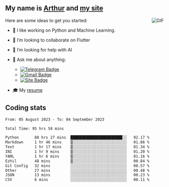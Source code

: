 
## My name is [Arthur](https://www.linkedin.com/in/arthur-novais-201420/) and [my site](https://arthurcn96.github.io/)

<!--
**Arthurcn96/Arthurcn96** is a ✨ _special_ ✨ repository because its `README.md` (this file) appears on your GitHub profile.
-->
<img align="right"  max-width="440" max-height="240" alt="GIF" src="https://raw.githubusercontent.com/Arthurcn96/Arthurcn96/master/helloThere.gif" />

Here are some ideas to get you started:

- 🤖 I like working on Python and Machine Learning.
- 👯 I’m looking to collaborate on Flutter
- 🤔 I’m looking for help with AI
- 💬 Ask me about anything:
    - [![Telegram Badge](https://img.shields.io/badge/-@Arthurcn9-0088cc?style=for-the-badge&logo=Telegram&logoColor=white)](https://t.me/Arthurcn9)
    - [![Gmail Badge](https://img.shields.io/badge/-@Arthurcn9-red?style=for-the-badge&logo=Gmail&logoColor=white)](mailto:Arthurcn96@gmail.com)
    - [![Site Badge](https://img.shields.io/badge/arthurcn96.github.io-informational?style=for-the-badge&logo=internetexplorer)](https://arthurcn96.github.io/)

- 🎓 My [resume](https://github.com/Arthurcn96/resume/blob/master/Resume_PT-BR.pdf)


## Coding stats
<!--START_SECTION:waka-->

```txt
From: 05 August 2023 - To: 04 September 2023

Total Time: 95 hrs 58 mins

Python       88 hrs 27 mins  ███████████████████████░░   92.17 %
Markdown     1 hr 46 mins    ▒░░░░░░░░░░░░░░░░░░░░░░░░   01.86 %
Text         1 hr 17 mins    ▒░░░░░░░░░░░░░░░░░░░░░░░░   01.34 %
INI          1 hr 9 mins     ▒░░░░░░░░░░░░░░░░░░░░░░░░   01.20 %
YAML         1 hr 6 mins     ▒░░░░░░░░░░░░░░░░░░░░░░░░   01.16 %
Ezhil        48 mins         ▒░░░░░░░░░░░░░░░░░░░░░░░░   00.84 %
Git Config   32 mins         ░░░░░░░░░░░░░░░░░░░░░░░░░   00.57 %
Other        27 mins         ░░░░░░░░░░░░░░░░░░░░░░░░░   00.48 %
JSON         13 mins         ░░░░░░░░░░░░░░░░░░░░░░░░░   00.23 %
CSV          6 mins          ░░░░░░░░░░░░░░░░░░░░░░░░░   00.11 %
```

<!--END_SECTION:waka-->
